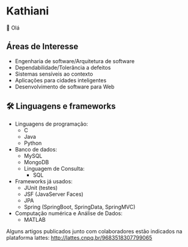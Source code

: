 
# Kathiani 

🙂 Olá

## Áreas de Interesse
- Engenharia de software/Arquitetura de software
- Dependabilidade/Tolerância a defeitos
- Sistemas sensíveis ao contexto
- Aplicações para cidades inteligentes
- Desenvolvimento de software para Web

 ## 🛠️ Linguagens e frameworks 
- Linguagens de programação:
  - C
  - Java
  - Python
- Banco de dados:
    - MySQL
    - MongoDB
    - Linguagem de Consulta:
       - SQL    
- Frameworks já usados:
  - JUnit (testes)
  - JSF (JavaServer Faces)
  - JPA
  - Spring (SpringBoot, SpringData, SpringMVC)
- Computação numérica e Análise de Dados:
  -   MATLAB
 
 Alguns artigos publicados junto com colaboradores estão indicados na plataforma lattes: http://lattes.cnpq.br/9683518307799065



